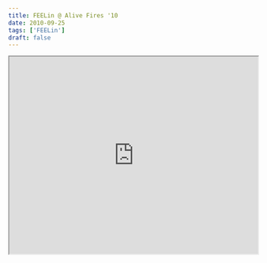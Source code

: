 ```yaml
---
title: FEELin @ Alive Fires '10
date: 2010-09-25
tags: ['FEELin']
draft: false
---
```


<div class="field field-type-emvideo field-field-videocode">
    <div class="field-items">
            <div class="field-item odd">
                    <div class="emvideo emvideo-video emvideo-vimeo"><div id="media-vimeo-4" class="media-vimeo">
    <iframe src="http://player.vimeo.com/video/15294657?title=0&fullscreen=1&show_title=0&show_byline=0&show_portrait=0&autoplay=0" width=100% height="400"></iframe>
</div>
</div>        </div>
        </div>
</div>
